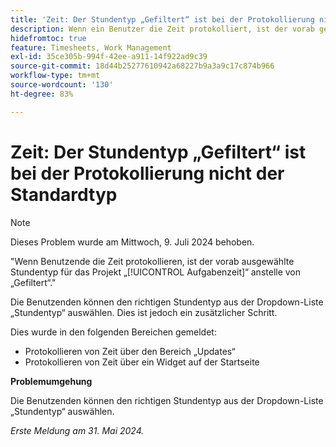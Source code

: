 ```yaml
---
title: 'Zeit: Der Stundentyp „Gefiltert“ ist bei der Protokollierung nicht der Standardtyp'
description: Wenn ein Benutzer die Zeit protokolliert, ist der vorab gewählte Stundentyp "Task Time"(Aufgabenzeit) anstelle des gefilterten Stundentyps für dieses Projekt.
hidefromtoc: true
feature: Timesheets, Work Management
exl-id: 35ce305b-994f-42ee-a911-14f922ad9c39
source-git-commit: 18d44b25277610942a68227b9a3a9c17c874b966
workflow-type: tm+mt
source-wordcount: '130'
ht-degree: 83%

---
```


# Zeit: Der Stundentyp „Gefiltert“ ist bei der Protokollierung nicht der Standardtyp

>[!NOTE]
>
>Dieses Problem wurde am Mittwoch, 9. Juli 2024 behoben.

&quot;Wenn Benutzende die Zeit protokollieren, ist der vorab ausgewählte Stundentyp für das Projekt „[!UICONTROL Aufgabenzeit]“ anstelle von „Gefiltert“.&quot;

Die Benutzenden können den richtigen Stundentyp aus der Dropdown-Liste „Stundentyp“ auswählen. Dies ist jedoch ein zusätzlicher Schritt.

Dies wurde in den folgenden Bereichen gemeldet:

* Protokollieren von Zeit über den Bereich „Updates“
* Protokollieren von Zeit über ein Widget auf der Startseite

**Problemumgehung**

Die Benutzenden können den richtigen Stundentyp aus der Dropdown-Liste „Stundentyp“ auswählen.

_Erste Meldung am 31. Mai 2024._
